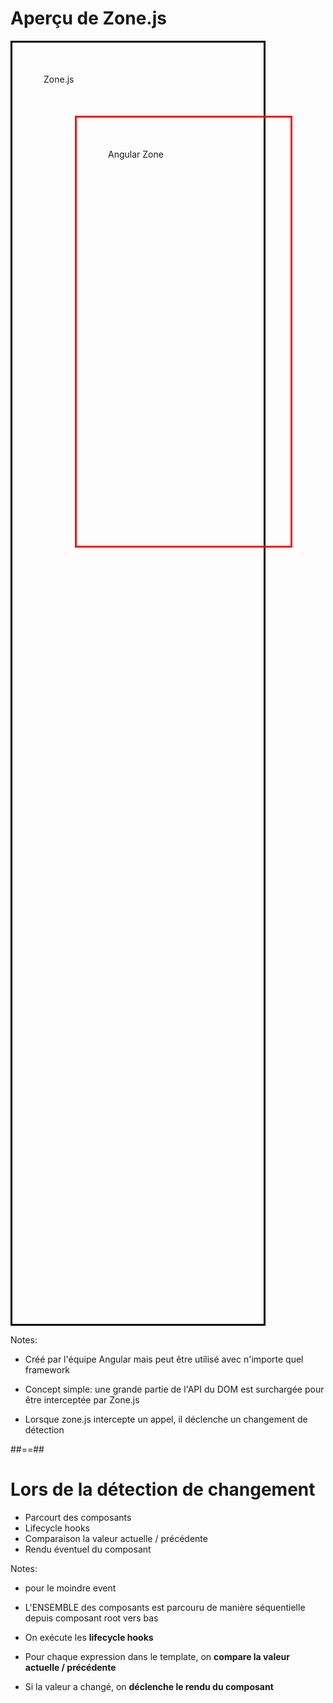 # Aperçu de Zone.js

<div style='border-color: black; border-style: solid; width: 60%;height: 50%;padding: 50px'>
Zone.js
<div style='border-color: red; border-style: solid; width: 80%;height: 30%;padding: 50px;margin: 50px'>
Angular Zone
</div>
</div>

Notes:

- Créé par l'équipe Angular mais peut être utilisé avec n'importe quel framework

- Concept simple: une grande partie de l'API du DOM est surchargée pour être interceptée par Zone.js

- Lorsque zone.js intercepte un appel, il déclenche un changement de détection

##==##

# Lors de la détection de changement

- Parcourt des composants
- Lifecycle hooks
- Comparaison la valeur actuelle / précédente
- Rendu éventuel du composant
<!-- .element: class="list-fragment" -->

Notes:

- pour le moindre event

- L'ENSEMBLE des composants est parcouru de manière séquentielle depuis composant root vers bas

- On exécute les **lifecycle hooks**

- Pour chaque expression dans le template, on **compare la valeur actuelle / précédente**

- Si la valeur a changé, on **déclenche le rendu du composant**

